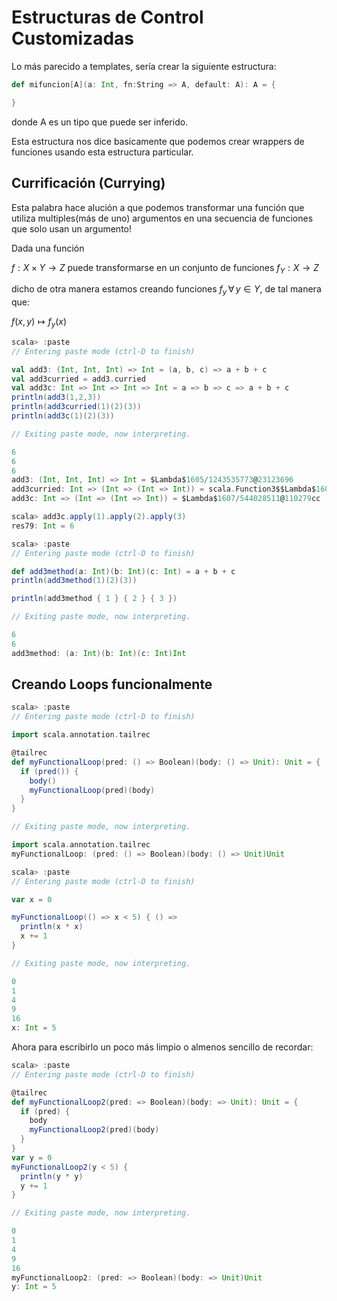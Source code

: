 # Estructuras de Control Customizadas

Lo más parecido a templates, sería crear la siguiente estructura:

```scala
def mifuncion[A](a: Int, fn:String => A, default: A): A = {

}

```

donde A es un tipo que puede ser inferido.

Esta estructura nos dice basicamente que podemos crear wrappers de funciones usando esta estructura particular.


## Currificación (Currying)
Esta palabra hace alución a que podemos transformar una función que utiliza multiples(más de uno) argumentos en una secuencia de funciones que solo usan un argumento!


Dada una función

$f: X\times Y \longrightarrow Z$ puede transformarse en un conjunto de funciones $f_{Y}:X\longrightarrow Z$

dicho de otra manera estamos creando funciones $f_{y}\, \forall\, y  \in Y$, de tal manera que:

$f(x, y) \longmapsto f_{y}(x)$

```scala
scala> :paste
// Entering paste mode (ctrl-D to finish)

val add3: (Int, Int, Int) => Int = (a, b, c) => a + b + c
val add3curried = add3.curried
val add3c: Int => Int => Int => Int = a => b => c => a + b + c
println(add3(1,2,3))
println(add3curried(1)(2)(3))
println(add3c(1)(2)(3))

// Exiting paste mode, now interpreting.

6
6
6
add3: (Int, Int, Int) => Int = $Lambda$1605/1243535773@23123696
add3curried: Int => (Int => (Int => Int)) = scala.Function3$$Lambda$1606/1348705573@1f3bb1f8
add3c: Int => (Int => (Int => Int)) = $Lambda$1607/544028511@110279cc

```
```scala
scala> add3c.apply(1).apply(2).apply(3)
res79: Int = 6
```


```scala
scala> :paste
// Entering paste mode (ctrl-D to finish)

def add3method(a: Int)(b: Int)(c: Int) = a + b + c
println(add3method(1)(2)(3))

println(add3method { 1 } { 2 } { 3 })

// Exiting paste mode, now interpreting.

6
6
add3method: (a: Int)(b: Int)(c: Int)Int
```

## Creando Loops funcionalmente

```scala
scala> :paste
// Entering paste mode (ctrl-D to finish)

import scala.annotation.tailrec

@tailrec
def myFunctionalLoop(pred: () => Boolean)(body: () => Unit): Unit = {
  if (pred()) {
    body()
    myFunctionalLoop(pred)(body)
  }
}

// Exiting paste mode, now interpreting.

import scala.annotation.tailrec
myFunctionalLoop: (pred: () => Boolean)(body: () => Unit)Unit
```

```scala
scala> :paste
// Entering paste mode (ctrl-D to finish)

var x = 0

myFunctionalLoop(() => x < 5) { () =>
  println(x * x)
  x += 1
}

// Exiting paste mode, now interpreting.

0
1
4
9
16
x: Int = 5
```

Ahora para escribirlo un poco más limpio o almenos sencillo de recordar:

```scala
scala> :paste
// Entering paste mode (ctrl-D to finish)

@tailrec
def myFunctionalLoop2(pred: => Boolean)(body: => Unit): Unit = {
  if (pred) {
    body
    myFunctionalLoop2(pred)(body)
  }
}
var y = 0
myFunctionalLoop2(y < 5) {
  println(y * y)
  y += 1
}

// Exiting paste mode, now interpreting.

0
1
4
9
16
myFunctionalLoop2: (pred: => Boolean)(body: => Unit)Unit
y: Int = 5
```

```scala

```

```scala

```